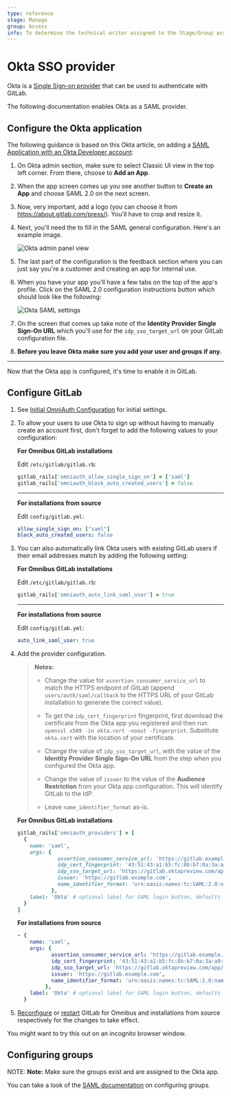 ```yaml
---
type: reference
stage: Manage
group: Access
info: To determine the technical writer assigned to the Stage/Group associated with this page, see https://about.gitlab.com/handbook/engineering/ux/technical-writing/#designated-technical-writers
---
```


# Okta SSO provider

Okta is a [Single Sign-on provider](https://www.okta.com/products/single-sign-on/) that can be used to authenticate
with GitLab.

The following documentation enables Okta as a SAML provider.

## Configure the Okta application

The following guidance is based on this Okta article, on adding a [SAML Application with an Okta Developer account](https://support.okta.com/help/s/article/Why-can-t-I-add-a-SAML-Application-with-an-Okta-Developer-account?language=en_US):

1. On Okta admin section, make sure to select Classic UI view in the top left corner. From there, choose to **Add an App**.
1. When the app screen comes up you see another button to **Create an App** and
   choose SAML 2.0 on the next screen.
1. Now, very important, add a logo
   (you can choose it from <https://about.gitlab.com/press/>). You'll have to
   crop and resize it.
1. Next, you'll need the to fill in the SAML general configuration. Here's an example
   image.

   ![Okta admin panel view](img/okta_admin_panel.png)

1. The last part of the configuration is the feedback section where you can
   just say you're a customer and creating an app for internal use.
1. When you have your app you'll have a few tabs on the top of the app's
   profile. Click on the SAML 2.0 configuration instructions button which should
   look like the following:

   ![Okta SAML settings](img/okta_saml_settings.png)

1. On the screen that comes up take note of the
   **Identity Provider Single Sign-On URL** which you'll use for the
   `idp_sso_target_url` on your GitLab configuration file.

1. **Before you leave Okta make sure you add your user and groups if any.**

---

Now that the Okta app is configured, it's time to enable it in GitLab.

## Configure GitLab

1. See [Initial OmniAuth Configuration](../../integration/omniauth.md#initial-omniauth-configuration)
   for initial settings.

1. To allow your users to use Okta to sign up without having to manually create
   an account first, don't forget to add the following values to your
   configuration:

   **For Omnibus GitLab installations**

   Edit `/etc/gitlab/gitlab.rb`:

   ```ruby
   gitlab_rails['omniauth_allow_single_sign_on'] = ['saml']
   gitlab_rails['omniauth_block_auto_created_users'] = false
   ```

   ---

   **For installations from source**

   Edit `config/gitlab.yml`:

   ```yaml
   allow_single_sign_on: ["saml"]
   block_auto_created_users: false
   ```

1. You can also automatically link Okta users with existing GitLab users if
   their email addresses match by adding the following setting:

   **For Omnibus GitLab installations**

   Edit `/etc/gitlab/gitlab.rb`:

   ```ruby
   gitlab_rails['omniauth_auto_link_saml_user'] = true
   ```

   ---

   **For installations from source**

   Edit `config/gitlab.yml`:

   ```yaml
   auto_link_saml_user: true
   ```

1. Add the provider configuration.

   >**Notes:**
   >
   >- Change the value for `assertion_consumer_service_url` to match the HTTPS endpoint
   >  of GitLab (append `users/auth/saml/callback` to the HTTPS URL of your GitLab
   >  installation to generate the correct value).
   >
   >- To get the `idp_cert_fingerprint` fingerprint, first download the
   >  certificate from the Okta app you registered and then run:
   >  `openssl x509 -in okta.cert -noout -fingerprint`. Substitute `okta.cert`
   >  with the location of your certificate.
   >
   >- Change the value of `idp_sso_target_url`, with the value of the
   >  **Identity Provider Single Sign-On URL** from the step when you
   >  configured the Okta app.
   >
   >- Change the value of `issuer` to the value of the **Audience Restriction** from your Okta app configuration. This will identify GitLab
   >  to the IdP.
   >
   >- Leave `name_identifier_format` as-is.

   **For Omnibus GitLab installations**

   ```ruby
   gitlab_rails['omniauth_providers'] = [
     {
       name: 'saml',
       args: {
                assertion_consumer_service_url: 'https://gitlab.example.com/users/auth/saml/callback',
                idp_cert_fingerprint: '43:51:43:a1:b5:fc:8b:b7:0a:3a:a9:b1:0f:66:73:a8',
                idp_sso_target_url: 'https://gitlab.oktapreview.com/app/gitlabdev773716_gitlabsaml_1/exk8odl81tBrjpD4B0h7/sso/saml',
                issuer: 'https://gitlab.example.com',
                name_identifier_format: 'urn:oasis:names:tc:SAML:2.0:nameid-format:transient'
              },
       label: 'Okta' # optional label for SAML login button, defaults to "Saml"
     }
   ]
   ```

   **For installations from source**

   ```yaml
   - {
       name: 'saml',
       args: {
              assertion_consumer_service_url: 'https://gitlab.example.com/users/auth/saml/callback',
              idp_cert_fingerprint: '43:51:43:a1:b5:fc:8b:b7:0a:3a:a9:b1:0f:66:73:a8',
              idp_sso_target_url: 'https://gitlab.oktapreview.com/app/gitlabdev773716_gitlabsaml_1/exk8odl81tBrjpD4B0h7/sso/saml',
              issuer: 'https://gitlab.example.com',
              name_identifier_format: 'urn:oasis:names:tc:SAML:2.0:nameid-format:transient'
            },
       label: 'Okta' # optional label for SAML login button, defaults to "Saml"
     }
   ```

1. [Reconfigure](../restart_gitlab.md#omnibus-gitlab-reconfigure) or [restart](../restart_gitlab.md#installations-from-source) GitLab for Omnibus and installations
   from source respectively for the changes to take effect.

You might want to try this out on an incognito browser window.

## Configuring groups

NOTE: **Note:**
Make sure the groups exist and are assigned to the Okta app.

You can take a look of the [SAML documentation](../../integration/saml.md#saml-groups) on configuring groups.

<!-- ## Troubleshooting

Include any troubleshooting steps that you can foresee. If you know beforehand what issues
one might have when setting this up, or when something is changed, or on upgrading, it's
important to describe those, too. Think of things that may go wrong and include them here.
This is important to minimize requests for support, and to avoid doc comments with
questions that you know someone might ask.

Each scenario can be a third-level heading, e.g. `### Getting error message X`.
If you have none to add when creating a doc, leave this section in place
but commented out to help encourage others to add to it in the future. -->
